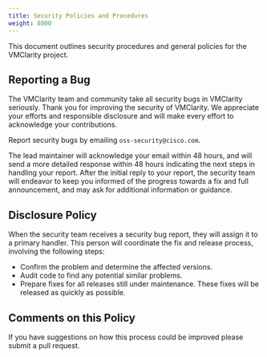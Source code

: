 ```yaml
---
title: Security Policies and Procedures
weight: 8000
---
```


This document outlines security procedures and general policies for the
VMClarity project.
<!---
- [Reporting a Bug](#reporting-a-bug)
- [Disclosure Policy](#disclosure-policy)
- [Comments on this Policy](#comments-on-this-policy)
--->

## Reporting a Bug

The VMClarity team and community take all security bugs in
VMClarity seriously. Thank you for improving the security of
VMClarity. We appreciate your efforts and responsible disclosure and
will make every effort to acknowledge your contributions.

Report security bugs by emailing `oss-security@cisco.com`.

The lead maintainer will acknowledge your email within 48 hours, and will send a
more detailed response within 48 hours indicating the next steps in handling
your report. After the initial reply to your report, the security team will
endeavor to keep you informed of the progress towards a fix and full
announcement, and may ask for additional information or guidance.

## Disclosure Policy

When the security team receives a security bug report, they will assign it to a
primary handler. This person will coordinate the fix and release process,
involving the following steps:

- Confirm the problem and determine the affected versions.
- Audit code to find any potential similar problems.
- Prepare fixes for all releases still under maintenance. These fixes will be
  released as quickly as possible.

## Comments on this Policy

If you have suggestions on how this process could be improved please submit a
pull request.
